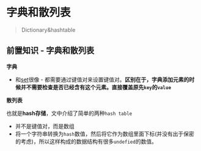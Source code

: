 # 字典和散列表
> Dictionary&hashtable

## 前置知识 - 字典和散列表

**字典**

* 和[set]()很像 - 都需要通过键值对来设置键值对。**区别在于，字典添加元素的时候并不需要检查是否已经含有这个元素。直接覆盖原先`key`的`value`**

**散列表**

也就是**hash存储**，文中介绍了简单的两种`hash table`

* 并不是键值对，而是数组
* 将一个字符串转换为`hash`数值，然后将它作为数组里面下标(并没有出于保密的考虑)，所以这样构成的数据结构有很多`undefied`的数值。
